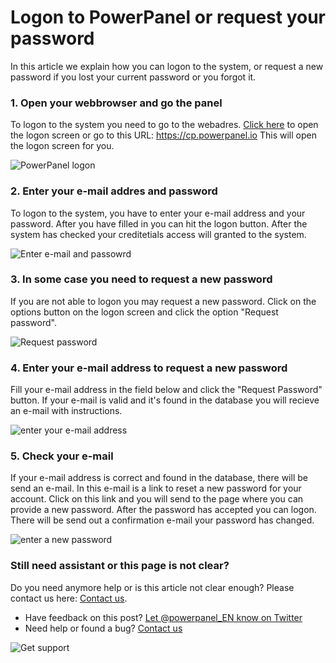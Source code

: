 ﻿# Logon to PowerPanel or request your password
In this article we explain how you can logon to the system, or request a new password if you lost your current password or you forgot it. 

### 1. Open your webbrowser and go the panel
To logon to the system you need to go to the webadres. [Click here](https://cp.powerpanel.io) to open the logon screen or go to this URL: https://cp.powerpanel.io
This will open the logon screen for you.

![PowerPanel logon](/support/images/powerpanel-logon.png)


### 2. Enter your e-mail addres and password
To logon to the system, you have to enter your e-mail address and your password. After you have filled in you can hit the logon button. After the system has checked your creditetials access will granted to the system.

![Enter e-mail and passowrd](/support/images/powerpanel-logon-filledin.png)


### 3. In some case you need to request a new password 
If you are not able to logon you may request a new password. Click on the options button on the logon screen and click the option "Request password". 

![Request password](/support/images/powerpanel-request-pwd.png)


### 4. Enter your e-mail address to request a new password
Fill your e-mail address in the field below and click the "Request Password" button. If your e-mail is valid and it's found in the database you will recieve an e-mail with instructions.

![enter your e-mail address](/support/images/powerpanel-request-pwd-email.png)


### 5. Check your e-mail
If your e-mail address is correct and found in the database, there will be send an e-mail. In this e-mail is a link to reset a new password for your account. Click on this link and you will send to the page where you can provide a new password.
After the password has accepted you can logon. There will be send out a confirmation e-mail your password has changed.

![enter a new password](/support/images/powerpanel-enter-new-password.png)

### Still need assistant or this page is not clear?
Do you need anymore help or is this article not clear enough? Please contact us here: [Contact us](/contact).

- Have feedback on this post? [Let @powerpanel_EN know on Twitter](https://twitter.com/intent/tweet?text=@powerpanel_en)
- Need help or found a bug? [Contact us](/contact)    

![Get support](/images/PP_logo_default-300x64.png)
